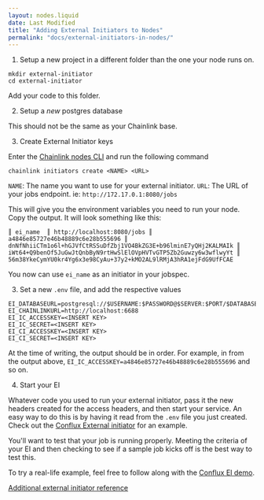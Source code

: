 ```yaml
---
layout: nodes.liquid
date: Last Modified
title: "Adding External Initiators to Nodes"
permalink: "docs/external-initiators-in-nodes/"
---
```

1. Setup a new project in a different folder than the one your node runs on. 

```
mkdir external-initiator
cd external-initiator
```
Add your code to this folder. 

2. Setup a *new* postgres database

This should not be the same as your Chainlink base.

3. Create External Initiator keys

Enter the [Chainlink nodes CLI](/docs/miscellaneous/#execute-commands-running-docker) and run the following command
```
chainlink initiators create <NAME> <URL>
```

`NAME`: The name you want to use for your external initiator.
`URL`: The URL of your jobs endpoint. ie: `http://172.17.0.1:8080/jobs`

This will give you the environment variables you need to run your node. Copy the output. It will look something like this:

```
║ ei_name  ║ http://localhost:8080/jobs ║ a4846e85727e46b48889c6e28b555696 ║ dnNfNhiiCTm1o6l+hGJVfCtRSSuDfZbj1VO4BkZG3E+b96lminE7yQHj2KALMAIk ║ iWt64+Q9benOf5JuGwJtQnbByN9rtHwSlElOVpHVTvGTP5Zb2Guwzy6w3wflwyYt ║ 56m38YkeCymYU0kr4Yg6x3e98CyAu+37y2+kMO2AL9lRMjA3hRA1ejFdG9UfFCAE
```
You now can use `ei_name` as an initiator in your jobspec. 

3. Set a new `.env` file, and add the respective values

```
EI_DATABASEURL=postgresql://$USERNAME:$PASSWORD@$SERVER:$PORT/$DATABASE
EI_CHAINLINKURL=http://localhost:6688
EI_IC_ACCESSKEY=<INSERT KEY>
EI_IC_SECRET=<INSERT KEY>
EI_CI_ACCESSKEY=<INSERT KEY>
EI_CI_SECRET=<INSERT KEY>
```
At the time of writing, the output should be in order. For example, in from the output above, `EI_IC_ACCESSKEY=a4846e85727e46b48889c6e28b555696` and so on.

4. Start your EI

Whatever code you used to run your external initiator, pass it the new headers created for the access headers, and then start your service. An easy way to do this is by having it read from the `.env` file you just created. Check out the <a href="https://github.com/Conflux-Network-Global/demo-cfx-chainlink" target="_blank">Conflux External initiator</a> for an example. 

You'll want to test that your job is running properly. Meeting the criteria of your EI and then checking to see if a sample job kicks off is the best way to test this. 

To try a real-life example, feel free to follow along with the <a href="https://www.youtube.com/watch?v=J8oJEp4qz5w" target="_blank">Conflux EI demo</a>.

<a href="https://github.com/smartcontractkit/chainlink/wiki/External-Initiators" target="_blank">Additional external initiator reference</a>